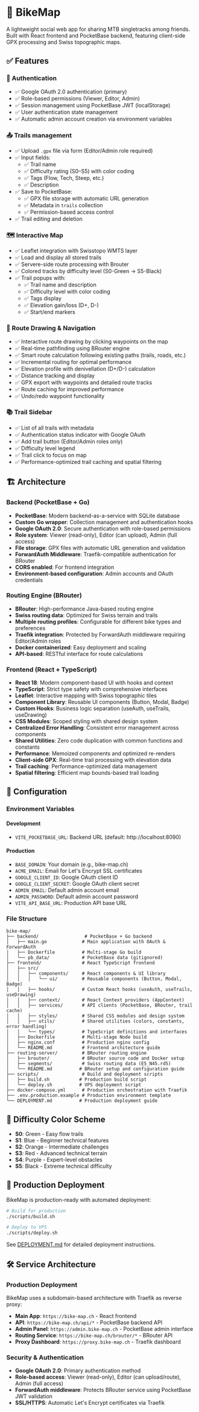 # 🤘 BikeMap

A lightweight social web app for sharing MTB singletracks among friends. Built with React frontend and PocketBase backend, featuring client-side GPX processing and Swiss topographic maps.

## ✅ Features

### 🔐 Authentication
- ✅ Google OAuth 2.0 authentication (primary)
- ✅ Role-based permissions (Viewer, Editor, Admin)
- ✅ Session management using PocketBase JWT (localStorage)
- ✅ User authentication state management
- ✅ Automatic admin account creation via environment variables

### 📤 Trails management
- ✅ Upload `.gpx` file via form (Editor/Admin role required)
- ✅ Input fields:
  - ✅ Trail name
  - ✅ Difficulty rating (S0–S5) with color coding
  - ✅ Tags (Flow, Tech, Steep, etc.)
  - ✅ Description
- ✅ Save to PocketBase:
  - ✅ GPX file storage with automatic URL generation
  - ✅ Metadata in `trails` collection
  - ✅ Permission-based access control
- ✅ Trail editing and deletion

### 🗺️ Interactive Map
- ✅ Leaflet integration with Swisstopo WMTS layer
- ✅ Load and display all stored trails
- ✅ Servere-side route processing with Brouter
- ✅ Colored tracks by difficulty level (S0-Green → S5-Black)
- ✅ Trail popups with:
  - ✅ Trail name and description
  - ✅ Difficulty level with color coding
  - ✅ Tags display
  - ✅ Elevation gain/loss (D+, D-)
  - ✅ Start/end markers

### 🧭 Route Drawing & Navigation
- ✅ Interactive route drawing by clicking waypoints on the map
- ✅ Real-time pathfinding using BRouter engine
- ✅ Smart route calculation following existing paths (trails, roads, etc.)
- ✅ Incremental routing for optimal performance
- ✅ Elevation profile with denivellation (D+/D-) calculation
- ✅ Distance tracking and display
- ✅ GPX export with waypoints and detailed route tracks
- ✅ Route caching for improved performance
- ✅ Undo/redo waypoint functionality

### 📚 Trail Sidebar
- ✅ List of all trails with metadata
- ✅ Authentication status indicator with Google OAuth
- ✅ Add trail button (Editor/Admin roles only)
- ✅ Difficulty level legend
- ✅ Trail click to focus on map
- ✅ Performance-optimized trail caching and spatial filtering

## 🏗️ Architecture

### Backend (PocketBase + Go)
- **PocketBase**: Modern backend-as-a-service with SQLite database
- **Custom Go wrapper**: Collection management and authentication hooks
- **Google OAuth 2.0**: Secure authentication with role-based permissions
- **Role system**: Viewer (read-only), Editor (can upload), Admin (full access)
- **File storage**: GPX files with automatic URL generation and validation
- **ForwardAuth Middleware**: Traefik-compatible authentication for BRouter
- **CORS enabled**: For frontend integration
- **Environment-based configuration**: Admin accounts and OAuth credentials

### Routing Engine (BRouter)
- **BRouter**: High-performance Java-based routing engine
- **Swiss routing data**: Optimized for Swiss terrain and trails
- **Multiple routing profiles**: Configurable for different bike types and preferences  
- **Traefik integration**: Protected by ForwardAuth middleware requiring Editor/Admin roles
- **Docker containerized**: Easy deployment and scaling
- **API-based**: RESTful interface for route calculations

### Frontend (React + TypeScript)
- **React 18**: Modern component-based UI with hooks and context
- **TypeScript**: Strict type safety with comprehensive interfaces
- **Leaflet**: Interactive mapping with Swiss topographic tiles
- **Component Library**: Reusable UI components (Button, Modal, Badge)
- **Custom Hooks**: Business logic separation (useAuth, useTrails, useDrawing)
- **CSS Modules**: Scoped styling with shared design system
- **Centralized Error Handling**: Consistent error management across components
- **Shared Utilities**: Zero code duplication with common functions and constants
- **Performance**: Memoized components and optimized re-renders
- **Client-side GPX**: Real-time trail processing with elevation data
- **Trail caching**: Performance-optimized data management
- **Spatial filtering**: Efficient map bounds-based trail loading

## 🔧 Configuration

### Environment Variables

#### Development
- `VITE_POCKETBASE_URL`: Backend URL (default: http://localhost:8090)

#### Production
- `BASE_DOMAIN`: Your domain (e.g., bike-map.ch)
- `ACME_EMAIL`: Email for Let's Encrypt SSL certificates
- `GOOGLE_CLIENT_ID`: Google OAuth client ID
- `GOOGLE_CLIENT_SECRET`: Google OAuth client secret
- `ADMIN_EMAIL`: Default admin account email
- `ADMIN_PASSWORD`: Default admin account password
- `VITE_API_BASE_URL`: Production API base URL

### File Structure
```
bike-map/
├── backend/                 # PocketBase + Go backend
│   ├── main.go             # Main application with OAuth & ForwardAuth
│   ├── Dockerfile          # Multi-stage Go build
│   └── pb_data/            # PocketBase data (gitignored)
├── frontend/               # React TypeScript frontend
│   ├── src/
│   │   ├── components/     # React components & UI library
│   │   │   └── ui/         # Reusable components (Button, Modal, Badge)
│   │   ├── hooks/          # Custom React hooks (useAuth, useTrails, useDrawing)
│   │   ├── context/        # React Context providers (AppContext)
│   │   ├── services/       # API clients (PocketBase, BRouter, trail cache)
│   │   ├── styles/         # Shared CSS modules and design system
│   │   ├── utils/          # Shared utilities (colors, constants, error handling)
│   │   └── types/          # TypeScript definitions and interfaces
│   ├── Dockerfile          # Multi-stage Node build
│   ├── nginx.conf          # Production nginx config
│   └── README.md           # Frontend architecture guide
├── routing-server/         # BRouter routing engine
│   ├── brouter/            # BRouter source code and Docker setup
│   ├── segments/           # Swiss routing data (E5_N45.rd5)
│   └── README.md          # BRouter setup and configuration guide
├── scripts/                # Build and deployment scripts
│   ├── build.sh           # Production build script
│   └── deploy.sh          # VPS deployment script
├── docker-compose.yml      # Production orchestration with Traefik
├── .env.production.example # Production environment template
└── DEPLOYMENT.md          # Production deployment guide
```

## 🎨 Difficulty Color Scheme
- **S0**: Green - Easy flow trails
- **S1**: Blue - Beginner technical features  
- **S2**: Orange - Intermediate challenges
- **S3**: Red - Advanced technical terrain
- **S4**: Purple - Expert-level obstacles
- **S5**: Black - Extreme technical difficulty

## 🚀 Production Deployment

BikeMap is production-ready with automated deployment:

```bash
# Build for production
./scripts/build.sh

# Deploy to VPS
./scripts/deploy.sh
```

See [DEPLOYMENT.md](DEPLOYMENT.md) for detailed deployment instructions.

## 🛠️ Service Architecture

### Production Deployment
BikeMap uses a subdomain-based architecture with Traefik as reverse proxy:

- **Main App**: `https://bike-map.ch` - React frontend
- **API**: `https://bike-map.ch/api/*` - PocketBase backend API
- **Admin Panel**: `https://admin.bike-map.ch` - PocketBase admin interface  
- **Routing Service**: `https://bike-map.ch/brouter/*` - BRouter API
- **Proxy Dashboard**: `https://proxy.bike-map.ch` - Traefik dashboard

### Security & Authentication
- **Google OAuth 2.0**: Primary authentication method
- **Role-based access**: Viewer (read-only), Editor (can upload/route), Admin (full access)
- **ForwardAuth middleware**: Protects BRouter service using PocketBase JWT validation
- **SSL/HTTPS**: Automatic Let's Encrypt certificates via Traefik
